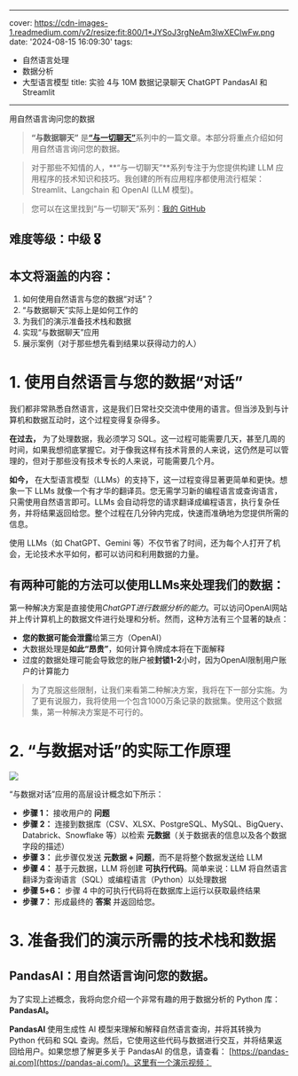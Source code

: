 
---
cover: https://cdn-images-1.readmedium.com/v2/resize:fit:800/1*JYSoJ3rgNeAm3lwXEClwFw.png
date: '2024-08-15 16:09:30'
tags:
  - 自然语言处理
  - 数据分析
  - 大型语言模型
title: 实验 4与 10M 数据记录聊天 ChatGPT PandasAI 和 Streamlit

---


用自然语言询问您的数据

> **“与数据聊天”** 是[**“与一切聊天”**](https://github.com/S0NM/chat-with-everything)系列中的一篇文章。本部分将重点介绍如何用自然语言询问您的数据。

> 对于那些不知情的人，**“与一切聊天”**系列专注于为您提供构建 LLM 应用程序的技术知识和技巧。我创建的所有应用程序都使用流行框架：Streamlit、Langchain 和 OpenAI (LLM 模型)。

> 您可以在这里找到“与一切聊天”系列：[我的 GitHub](https://github.com/S0NM/chat-with-everything)

## 难度等级：中级 🎖️

## 本文将涵盖的内容：

1. 如何使用自然语言与您的数据“对话”？
2. “与数据聊天”实际上是如何工作的
3. 为我们的演示准备技术栈和数据
4. 实现“与数据聊天”应用
5. 展示案例（对于那些想先看到结果以获得动力的人）

# 1. 使用自然语言与您的数据“对话”

我们都非常熟悉自然语言，这是我们日常社交交流中使用的语言。但当涉及到与计算机和数据互动时，这个过程变得复杂得多。

**在过去，** 为了处理数据，我必须学习 SQL。这一过程可能需要几天，甚至几周的时间，如果我想彻底掌握它。对于像我这样有技术背景的人来说，这仍然是可以管理的，但对于那些没有技术专长的人来说，可能需要几个月。

**如今，** 在大型语言模型（LLMs）的支持下，这一过程变得显著更简单和更快。想象一下 LLMs 就像一个有才华的翻译员。您无需学习新的编程语言或查询语言，只需使用自然语言即可。LLMs 会自动将您的请求翻译成编程语言，执行复杂任务，并将结果返回给您。整个过程在几分钟内完成，快速而准确地为您提供所需的信息。



使用 LLMs（如 ChatGPT、Gemini 等）不仅节省了时间，还为每个人打开了机会，无论技术水平如何，都可以访问和利用数据的力量。

## 有两种可能的方法可以使用LLMs来处理我们的数据：

第一种解决方案是直接使用*ChatGPT进行数据分析的能力*。可以访问OpenAI网站并上传计算机上的数据文件进行处理和分析。然而，这种方法有三个显著的缺点：

* **您的数据可能会泄露**给第三方（OpenAI）
* 大数据处理是**如此“昂贵”**，如何计算令牌成本将在下面解释
* 过度的数据处理可能会导致您的账户被**封锁1-2**小时，因为OpenAI限制用户账户的计算能力


> 为了克服这些限制，让我们来看第二种解决方案，我将在下一部分实施。为了更有说服力，我将使用一个包含1000万条记录的数据集。使用这个数据集，第一种解决方案是不可行的。

# 2. “与数据对话”的实际工作原理

![](https://cdn-images-1.readmedium.com/v2/resize:fit:800/1*NMiCDm8OGRjDWeOqudxwAA.png)

“与数据对话”应用的高层设计概念如下所示：

* **步骤 1：** 接收用户的 **问题**
* **步骤 2：** 连接到数据库（CSV、XLSX、PostgreSQL、MySQL、BigQuery、Databrick、Snowflake 等）以检索 **元数据**（关于数据表的信息以及各个数据字段的描述）
* **步骤 3：** 此步骤仅发送 **元数据 + 问题**，而不是将整个数据发送给 LLM
* **步骤 4：** 基于元数据，LLM 将创建 **可执行代码**。简单来说：LLM 将自然语言翻译为查询语言（SQL）或编程语言（Python）以处理数据
* **步骤 5+6：** 步骤 4 中的可执行代码将在数据库上运行以获取最终结果
* **步骤 7：** 形成最终的 **答案** 并返回给您。

# 3. 准备我们的演示所需的技术栈和数据

## PandasAI：用自然语言询问您的数据。

为了实现上述概念，我将向您介绍一个非常有趣的用于数据分析的 Python 库：**PandasAI。**

**PandasAI** 使用生成性 AI 模型来理解和解释自然语言查询，并将其转换为 Python 代码和 SQL 查询。然后，它使用这些代码与数据进行交互，并将结果返回给用户。如果您想了解更多关于 PandasAI 的信息，请查看： [https://pandas-ai.com](https://pandas-ai.com/)。这里有一个演示视频：
